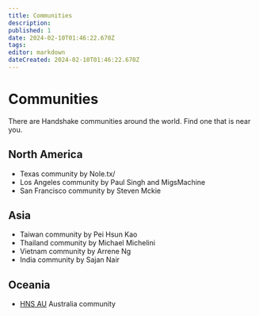 ```yaml
---
title: Communities
description: 
published: 1
date: 2024-02-10T01:46:22.670Z
tags: 
editor: markdown
dateCreated: 2024-02-10T01:46:22.670Z
---
```


# Communities

There are Handshake communities around the world. Find one that is near you.


## North America
- Texas community by Nole.tx/
- Los Angeles community by Paul Singh and MigsMachine
- San Francisco community by Steven Mckie


## Asia
- Taiwan community by Pei Hsun Kao
- Thailand community by Michael Michelini
- Vietnam community by Arrene Ng
- India community by Sajan Nair


## Oceania

- [HNS AU](https://hns.au) Australia community